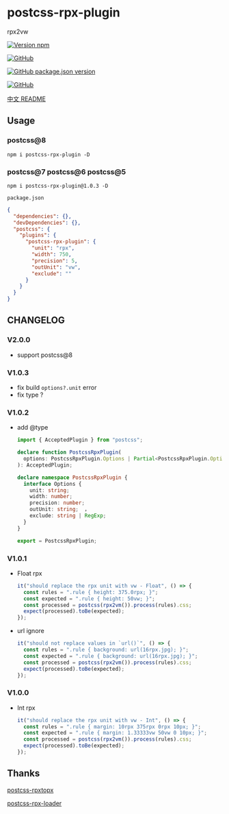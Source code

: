 # postcss-rpx-plugin

rpx2vw

[![Version npm](https://img.shields.io/npm/v/postcss-rpx-plugin.svg)](https://www.npmjs.com/package/postcss-rpx-plugin)

[![GitHub](https://img.shields.io/badge/github-jawa0919-brightgreen.svg)](https://github.com/jawa0919)

[![GitHub package.json version](https://img.shields.io/github/package-json/v/jawa0919/postcss-rpx-plugin)](https://github.com/jawa0919/postcss-rpx-plugin)

[![GitHub](https://img.shields.io/github/license/jawa0919/postcss-rpx-plugin)](https://github.com/jawa0919/postcss-rpx-plugin)

[中文 README](https://github.com/jawa0919/postcss-rpx-plugin/blob/master/README.zh-hans.md)

## Usage

### postcss@8

```
npm i postcss-rpx-plugin -D
```

### postcss@7 postcss@6 postcss@5

```
npm i postcss-rpx-plugin@1.0.3 -D
```

`package.json`

```json
{
  "dependencies": {},
  "devDependencies": {},
  "postcss": {
    "plugins": {
      "postcss-rpx-plugin": {
        "unit": "rpx",
        "width": 750,
        "precision": 5,
        "outUnit": "vw",
        "exclude": ""
      }
    }
  }
}
```

## CHANGELOG

### V2.0.0

- support postcss@8

### V1.0.3

- fix build `options?.unit` error
- fix type ?

### V1.0.2

- add @type

  ```ts
  import { AcceptedPlugin } from "postcss";

  declare function PostcssRpxPlugin(
    options: PostcssRpxPlugin.Options | Partial<PostcssRpxPlugin.Options>
  ): AcceptedPlugin;

  declare namespace PostcssRpxPlugin {
    interface Options {
      unit: string;
      width: number;
      precision: number;
      outUnit: string;  ，
      exclude: string | RegExp;
    }
  }

  export = PostcssRpxPlugin;
  ```

### V1.0.1

- Float rpx

  ```js
  it("should replace the rpx unit with vw - Float", () => {
    const rules = ".rule { height: 375.0rpx; }";
    const expected = ".rule { height: 50vw; }";
    const processed = postcss(rpx2vm()).process(rules).css;
    expect(processed).toBe(expected);
  });
  ```

- url ignore

  ```js
  it("should not replace values in `url()`", () => {
    const rules = ".rule { background: url(16rpx.jpg); }";
    const expected = ".rule { background: url(16rpx.jpg); }";
    const processed = postcss(rpx2vm()).process(rules).css;
    expect(processed).toBe(expected);
  });
  ```

### V1.0.0

- Int rpx
  ```js
  it("should replace the rpx unit with vw - Int", () => {
    const rules = ".rule { margin: 10rpx 375rpx 0rpx 10px; }";
    const expected = ".rule { margin: 1.33333vw 50vw 0 10px; }";
    const processed = postcss(rpx2vm()).process(rules).css;
    expect(processed).toBe(expected);
  });
  ```

## Thanks

[postcss-rpxtopx](https://github.com/yangmingshan/postcss-rpxtopx)

[postcss-rpx-loader](https://github.com/vlev1n/postcss-rpx-loader)
